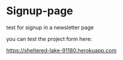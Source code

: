 # Signup-page
test for signup in a newsletter page 

you can test the project form here:

https://sheltered-lake-91180.herokuapp.com
